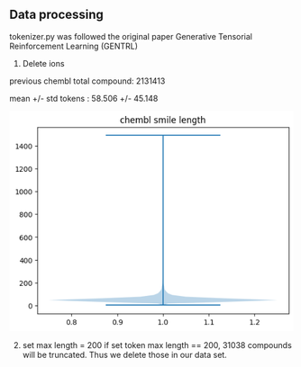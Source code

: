 ## Data processing

tokenizer.py was followed the original paper Generative Tensorial Reinforcement Learning (GENTRL) 

1. Delete ions

previous chembl total compound:  2131413

mean +/- std tokens : 58.506 +/- 45.148

![token len distribution](chembl_smi_len.png)


2. set max length = 200
if set token max length == 200, 31038 compounds will be truncated. Thus we delete those in our data set.


